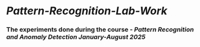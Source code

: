 # *Pattern-Recognition-Lab-Work*
### **The experiments done during the course** - *Pattern Recognition and Anomaly Detection January-August 2025*
